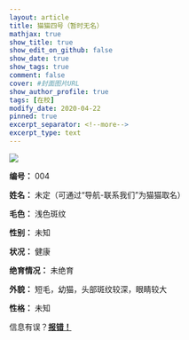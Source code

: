 ```yaml
---
layout: article
title: 猫猫四号（暂时无名）
mathjax: true
show_title: true
show_edit_on_github: false
show_date: true
show_tags: true
comment: false
cover: #封面图片URL
show_author_profile: true
tags: [在校]
modify_date: 2020-04-22
pinned: true 
excerpt_separator: <!--more-->
excerpt_type: text
---
```


![](https://i.loli.net/2020/04/22/O8DflqW3Av2dGX5.jpg)

<!--more-->

**编号：**
004

**姓名：**
未定（可通过“导航-联系我们”为猫猫取名）

**毛色：**
浅色斑纹

**性别：**
未知

**状况：**
健康

**绝育情况：**
未绝育

**外貌：**
短毛，幼猫，头部斑纹较深，眼睛较大

**性格：**
未知

信息有误？[**报错！**](https://forms.office.com/Pages/ResponsePage.aspx?id=DQSIkWdsW0yxEjajBLZtrQAAAAAAAAAAAANAASWVbDVUQVZFMEdSUUk2RFUwVEFDVTZIWkJaSVgySS4u)
